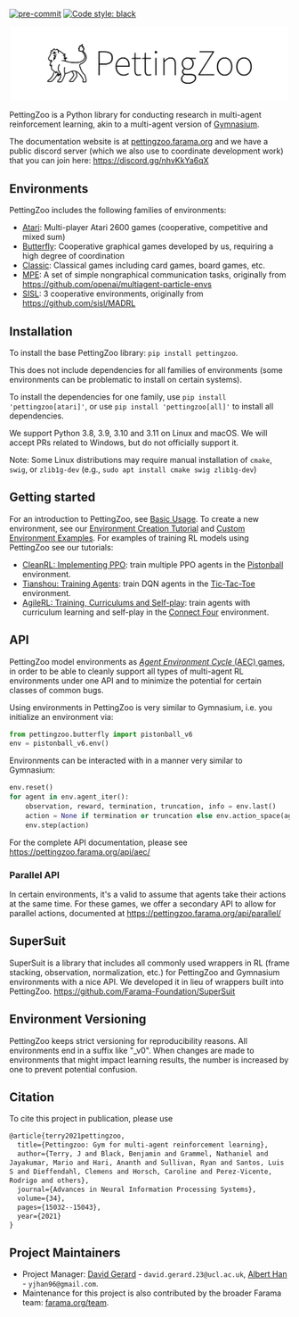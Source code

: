 [![pre-commit](https://img.shields.io/badge/pre--commit-enabled-brightgreen?logo=pre-commit&logoColor=white)](https://pre-commit.com/) [![Code style: black](https://img.shields.io/badge/code%20style-black-000000.svg)](https://github.com/psf/black)

<p align="center">
    <img src="https://raw.githubusercontent.com/Farama-Foundation/PettingZoo/master/pettingzoo-text.png" width="500px"/>
</p>

PettingZoo is a Python library for conducting research in multi-agent reinforcement learning, akin to a multi-agent version of [Gymnasium](https://github.com/Farama-Foundation/Gymnasium).

The documentation website is at [pettingzoo.farama.org](https://pettingzoo.farama.org) and we have a public discord server (which we also use to coordinate development work) that you can join here: https://discord.gg/nhvKkYa6qX

## Environments

PettingZoo includes the following families of environments:

* [Atari](https://pettingzoo.farama.org/environments/atari/): Multi-player Atari 2600 games (cooperative, competitive and mixed sum)
* [Butterfly](https://pettingzoo.farama.org/environments/butterfly): Cooperative graphical games developed by us, requiring a high degree of coordination
* [Classic](https://pettingzoo.farama.org/environments/classic): Classical games including card games, board games, etc.
* [MPE](https://pettingzoo.farama.org/environments/mpe): A set of simple nongraphical communication tasks, originally from https://github.com/openai/multiagent-particle-envs
* [SISL](https://pettingzoo.farama.org/environments/sisl): 3 cooperative environments, originally from https://github.com/sisl/MADRL

## Installation

To install the base PettingZoo library: `pip install pettingzoo`.

This does not include dependencies for all families of environments (some environments can be problematic to install on certain systems).

To install the dependencies for one family, use `pip install 'pettingzoo[atari]'`, or use `pip install 'pettingzoo[all]'` to install all dependencies.

We support Python 3.8, 3.9, 3.10 and 3.11 on Linux and macOS. We will accept PRs related to Windows, but do not officially support it.

Note: Some Linux distributions may require manual installation of `cmake`, `swig`, or `zlib1g-dev` (e.g., `sudo apt install cmake swig zlib1g-dev`)

## Getting started

For an introduction to PettingZoo, see [Basic Usage](https://pettingzoo.farama.org/content/basic_usage/). To create a new environment, see our [Environment Creation Tutorial](https://pettingzoo.farama.org/tutorials/custom_environment/1-project-structure/) and [Custom Environment Examples](https://pettingzoo.farama.org/content/environment_creation/).
For examples of training RL models using PettingZoo see our tutorials:
* [CleanRL: Implementing PPO](https://pettingzoo.farama.org/tutorials/cleanrl/implementing_PPO/): train multiple PPO agents in the [Pistonball](https://pettingzoo.farama.org/environments/butterfly/pistonball/) environment.
* [Tianshou: Training Agents](https://pettingzoo.farama.org/tutorials/tianshou/intermediate/): train DQN agents in the [Tic-Tac-Toe](https://pettingzoo.farama.org/environments/classic/tictactoe/) environment.
* [AgileRL: Training, Curriculums and Self-play](https://pettingzoo.farama.org/main/tutorials/agilerl/DQN/): train agents with curriculum learning and self-play in the [Connect Four](https://pettingzoo.farama.org/environments/classic/connect_four/) environment.

## API

PettingZoo model environments as [*Agent Environment Cycle* (AEC) games](https://arxiv.org/pdf/2009.14471.pdf), in order to be able to cleanly support all types of multi-agent RL environments under one API and to minimize the potential for certain classes of common bugs.

Using environments in PettingZoo is very similar to Gymnasium, i.e. you initialize an environment via:

```python
from pettingzoo.butterfly import pistonball_v6
env = pistonball_v6.env()
```

Environments can be interacted with in a manner very similar to Gymnasium:

```python
env.reset()
for agent in env.agent_iter():
    observation, reward, termination, truncation, info = env.last()
    action = None if termination or truncation else env.action_space(agent).sample()  # this is where you would insert your policy
    env.step(action)
```

For the complete API documentation, please see https://pettingzoo.farama.org/api/aec/

### Parallel API

In certain environments, it's a valid to assume that agents take their actions at the same time. For these games, we offer a secondary API to allow for parallel actions, documented at https://pettingzoo.farama.org/api/parallel/

## SuperSuit

SuperSuit is a library that includes all commonly used wrappers in RL (frame stacking, observation, normalization, etc.) for PettingZoo and Gymnasium environments with a nice API. We developed it in lieu of wrappers built into PettingZoo. https://github.com/Farama-Foundation/SuperSuit

## Environment Versioning

PettingZoo keeps strict versioning for reproducibility reasons. All environments end in a suffix like "\_v0".  When changes are made to environments that might impact learning results, the number is increased by one to prevent potential confusion.

## Citation

To cite this project in publication, please use

```
@article{terry2021pettingzoo,
  title={Pettingzoo: Gym for multi-agent reinforcement learning},
  author={Terry, J and Black, Benjamin and Grammel, Nathaniel and Jayakumar, Mario and Hari, Ananth and Sullivan, Ryan and Santos, Luis S and Dieffendahl, Clemens and Horsch, Caroline and Perez-Vicente, Rodrigo and others},
  journal={Advances in Neural Information Processing Systems},
  volume={34},
  pages={15032--15043},
  year={2021}
}
```
## Project Maintainers
- Project Manager: [David Gerard](https://github.com/David-GERARD) - `david.gerard.23@ucl.ac.uk`, [Albert Han](https://github.com/yjhan96) - `yjhan96@gmail.com`.
- Maintenance for this project is also contributed by the broader Farama team: [farama.org/team](https://farama.org/team).
